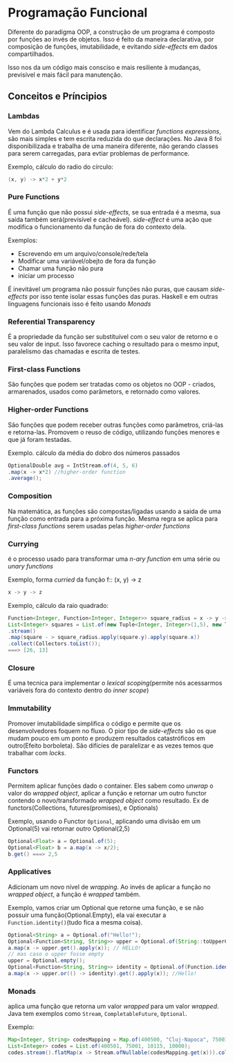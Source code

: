 # Programação Funcional

Diferente do paradigma OOP, a construção de um programa é composto por funções ao invés de objetos. Isso é feito da maneira declarativa, por composição de funções, imutabilidade, e evitando *side-effects* em dados compartilhados.

Isso nos da um código mais consciso e mais resiliente à mudanças, previsível e mais fácil para manutenção.

## Conceitos e Príncipios

### Lambdas
Vem do Lambda Calculus e é usada para identificar *functions expressions*, são mais simples e tem escrita reduzida do que declarações. No Java 8 foi disponibilizada e trabalha de uma maneira diferente, não gerando classes para serem carregadas, para evtiar problemas de performance.

Exemplo, cálculo do radio do círculo:
```java
(x, y) -> x*2 + y*2
```

### Pure Functions
É uma função que não possui *side-effects*, se sua entrada é a mesma, sua saída também será(previsível e cacheável). *side-effect* é uma ação que modifica o funcionamento da função de fora do contexto dela.

Exemplos:
* Escrevendo em um arquivo/console/rede/tela
* Modificar uma variável/obejto de fora da função
* Chamar uma função não pura
* iniciar um processo

É inevitável um programa não possuir funções não puras, que causam *side-effects* por isso tente isolar essas funções das puras. Haskell e em outras linguagens funcionais isso é feito usando *Monads*

### Referential Transparency
É a propriedade da função ser substítuível com o seu valor de retorno e o seu valor de input. Isso favorece caching o resultado para o mesmo input, paralelismo das chamadas e escrita de testes.

### First-class Functions
São funções que podem ser tratadas como os objetos no OOP - criados, armarenados, usados como parâmetors, e retornado como valores.

### Higher-order Functions
São funções que podem receber outras funções como parâmetros, criá-las e retorna-las. Promovem o reuso de código, utilizando funções menores e que já foram testadas.

Exemplo. cálculo da média do dobro dos números passados
```java
OptionalDouble avg = IntStream.of(4, 5, 6)
.map(x -> x*2) //higher-order function
.average();
```

### Composition
 Na matemática, as funções são compostas/ligadas usando a saida de uma função como entrada para a próxima função. Mesma regra se aplica para *first-class functions* serem usadas pelas *higher-order functions*

### Currying
 é o processo usado para transformar uma *n-ary function* em uma série ou *unary functions*

 Exemplo, forma *curried* da função f:: (x, y) -> z
```java
x -> y -> z
```

Exemplo, cálculo da raio quadrado:
```java
Function<Integer, Function<Integer, Integer>> square_radius = x -> y -> x*x + y*y;
List<Integer> squares = List.of(new Tuple<Integer, Integer>(1,5), new Tuple<Integer, Integer>(2,3))
.stream()
.map(square - > square_radius.apply(square.y).apply(square.x))
.collect(Collectors.toList());
===> [26, 13]
```

### Closure

É uma tecnica para implementar o *lexical scoping*(permite nós acessarmos variáveis fora do contexto dentro do *inner scope*)

### Immutability

Promover imutabilidade simplifica o código e permite que os desenvolvedores foquem no fluxo. O pior tipo de *side-effects* são os que mudam pouco em um ponto e produzem resultados catastróficos em outro(Efeito borboleta). São difícies de paralelizar e as vezes temos que trabalhar com *locks*.

### Functors

Permitem aplicar funções dado o container. Eles sabem como *unwrap* o valor do *wrapped object*, aplicar a função e retornar um outro functor contendo o novo/transformado *wrapped object* como resultado. Ex de functors(Collections, futures(promises), e Optionals)

Exemplo, usando o Functor `Optional`, aplicando uma divisão em um Optional(5) vai retornar outro Optional(2,5)
```java
Optional<Float> a = Optional.of(5);
Optional<Float> b = a.map(x -> x/2);
b.get() ===> 2,5
```
### Applicatives

Adicionam um novo nível de *wrapping*. Ao invés de aplicar a função no *wrapped object*, a função é *wrapped* também.

Exemplo, vamos criar um Optional que retorne uma função, e se não possuir uma função(Optional.Empty), ela vai executar a `Function.identity()`(tudo fica a mesma coisa).
```java
Optional<String> a = Optional.of("Hello!");
Optional<Function<String, String>> upper = Optional.of(String::toUpperCase);
a.map(x -> upper.get().apply(x)); // HELLO!
// mas caso o upper fosse empty
upper = Optional.empty();
Optional<Function<String, String>> identity = Optional.of(Function.identity());
a.map(x -> upper.or(() -> identity).get().apply(x)); //Hello!
```

### Monads

aplica uma função que retorna um valor *wrapped* para um valor *wrapped*. Java tem exemplos como `Stream`, `CompletableFuture`, `Optional`.

Exemplo:
```java
Map<Integer, String> codesMapping = Map.of(400500, "Cluj-Napoca", 75001, "Paris", 10115, "Berlin", 10000, "New York");
List<Integer> codes = List.of(400501, 75001, 10115, 10000);
codes.stream().flatMap(x -> Stream.ofNullable(codesMapping.get(x))).collect(Collectors.toList()); //Paris, Berlin, New York
```